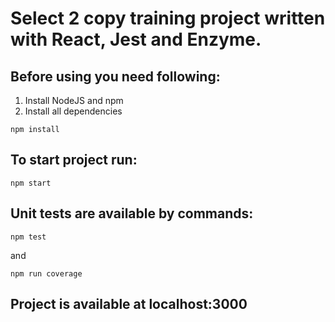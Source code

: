 # Select 2 copy training project written with React, Jest and Enzyme.
## Before using you need following:

1. Install NodeJS and npm
2. Install all dependencies
```
npm install    
```

## To start project run:
```
npm start
```

## Unit tests are available by commands:
```
npm test
```
and
```
npm run coverage
```

## Project is available at localhost:3000
